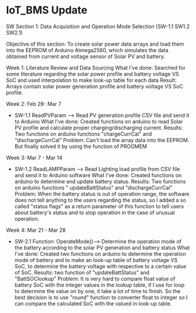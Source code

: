 # IoT_BMS Update

SW Section 1: Data Acquisition and Operation Mode Selection (SW-1.1 SW1.2 SW2.1)

Objective of this section: To create solar power data arrays and load them into the EEPROM of Arduino Atmega2560, which simulates the data obtained from current and voltage sensor of Solar PV and battery.

Week 1: Literature Review and Data Sourcing
What I've done: Searched for some literature regarding the solar power profile and battery voltage VS SoC and used interpolation to make look-up table for each data
Result: Arrays contain solar power generation profile and battery voltage VS SoC profile.

Week 2: Feb 28- Mar 7
 - SW-1.1 ReadPVParam --> Read PV generation profile CSV file and send it to Arduino 
   What I've done: Created functions on arduino to read Solar PV profile and calculate proper charging/discharging current.
   Results: Two functions on arduino functions "chargeCurrCal" and "dischargeCurrCal"
   Problem: Can't load the array data into the EEPROM. But finally solved it by using the function of PROGMEM

Week 3: Mar 7 - Mar 14
- SW-1.2 ReadLAMPParam --> Read Lighting load profile from CSV file and send it to Arduino software
  What I've done: Created functions on arduino to determine and update battery status.
  Results: Two functions on arduino functions " updateBattStatus" and "dischargeCurrCal"
  Problem: When the battery status is out of operation range, the software does not tell anything to the users regarding the status, so I added a so called  "status   flags" as a return parameter of this function to tell users about battery's status and to stop operation in the case of unusual operation. 
    
Week 4: Mar 21 - Mar 28
- SW-2.1 Function: OperateMode()--> Determine the operation mode of the battery according to the solar PV generation and battery status
  What I've done: Created two functions on arduino to determine the operation mode of battery and to make an look-up table of battery voltage VS SoC, to determine the battery voltage with respective to a certain value of SoC.
  Results: two function of "updateBattStatus" and "BattSOClookup"
  Problem: It is very hard to compare float value of battery SoC with the integer values in the lookup table, if I use for loop to determine the value on by one, it take a lot of time to finish. So the best decision is to use "round" function to converter float to integer so I can compare the calculated SoC with the valued in look-up table. 

